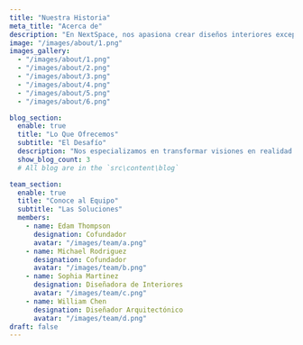 ```yaml
---
title: "Nuestra Historia"
meta_title: "Acerca de"
description: "En NextSpace, nos apasiona crear diseños interiores excepcionales que eleven los estilos de vida y enriquezcan las experiencias."
image: "/images/about/1.png"
images_gallery:
  - "/images/about/1.png"
  - "/images/about/2.png"
  - "/images/about/3.png"
  - "/images/about/4.png"
  - "/images/about/5.png"
  - "/images/about/6.png"

blog_section:
  enable: true
  title: "Lo Que Ofrecemos"
  subtitle: "El Desafío"
  description: "Nos especializamos en transformar visiones en realidad. Explora nuestro portafolio de proyectos arquitectónicos y de diseño interior innovadores elaborados con precisión."
  show_blog_count: 3
  # All blog are in the `src\content\blog`

team_section:
  enable: true
  title: "Conoce al Equipo"
  subtitle: "Las Soluciones"
  members:
    - name: Edam Thompson
      designation: Cofundador
      avatar: "/images/team/a.png"
    - name: Michael Rodriguez
      designation: Cofundador
      avatar: "/images/team/b.png"
    - name: Sophia Martinez
      designation: Diseñadora de Interiores
      avatar: "/images/team/c.png"
    - name: William Chen
      designation: Diseñador Arquitectónico
      avatar: "/images/team/d.png"
draft: false
---
```

